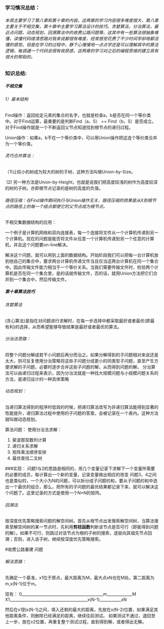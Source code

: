 ### 学习情况总结：

######           本周主要学习了第八章和第十章的内容。这两章的学习内容很多难度很大，第八章主要关于不相交集，第十章中主要学习算法设计的技巧。贪婪算法，分治算法，最近点问题，动态规划，回溯算法中的收费公路问题等。这其中有一些算法很抽象难懂，读懂代码缕清思路对我来说都很有难度，经常感觉花费了不少时间学却啥都没懂的感觉。但是在学习的过程中，静下心慢慢地一点点学还是可以理解其中的算法逻辑，每调通一个代码会很有收获感，这两章的学习对之后的编程思维的建立具有很大的帮助的。

### 知识总结:

##### 不相交集

###### 1）基本结构

Find操作：返回给定元素的集合的名字，也就是检查a，b是否在同一个等价类中。对于Find运算，最重要的是判断Find（a，S） == Find（b，S）是否成立。对于Find操作就是一个不断返回父节点知道找到根节点的递归过程。

Union操作：如果a，b不在一个等价类中，可以用Union操作把这连个等价类合并为一个等价类。

###### 灵巧合并算法：

（1)让较小的树成为较大的树的子树，这种方法叫做Union-by-Size。

​    (2)  另一种方法是Union-by-Height，也就是说我们把高度较浅的树作为高度较深的树的子树。亦即根节点记录的是树的高度的负值。

###### 路径压缩：在Find操作期间执行与Union操作无关，路径压缩的效果是从X到根节点的路径上的每一个结点都使它的父节点成为根节点。

不相交集数据结构的应用：

一个例子是计算机网络和双向连接表，每一个连接将文件从一个计算机传递到另一个计算机。现在的问题是能否将文件从任意一个计算机传递到另一个任意的计算机，并且这个问题要on-line解决。

解决这个问题，就可以用到上面的数据结构。开始阶段我们可以把每一台计算机放到他自己的集合中，要求两台计算机传递文件当且仅当这两台计算机在同一个集合中。因此传输文件能力相当于一个等价关系。当我们需要传输文件时，检验两个计算机是否在同一个集合里，是的话就传输文件，否的话，就用Union方法把它们合并到一个集合中，然后传输文件。

##### 第十章算法技巧

###### 贪婪算法

(贪心算法)是指在对问题进行求解时，在每一步选择中都采取最好或者最优(即最有利)的选择，从而希望能够导致结果是最好或者最优的算法。

###### 分治法思路：

将整个问题分解成若干小问题后再分而治之。如果分解得到的子问题相对来说还是太大，则可反复使用分治策略将这些子问题分成更小的同类型子问题，直至产生方便求解的子问题，必要时逐步合并这些子问题的解，从而得到问题的解。
分治算法可以由递归过程来表示，因为分治法就是一种找大规模问题与小规模问题关系的方法，是递归设计的一种具体策略

###### 动态规划： 

当递归算法得到的程序时低效的时候，把递归算法改写为非递归算法能得到显著的性能提升，递归算法过程中使用的子问题的答案，会被记录在一个表内。这种方法就叫做动态规划。

算法问题： 使用分治法求解：

1. 斐波那契数列计算
2. 递归关系求解
3. 矩阵乘法顺序安排
4. 最优查找二叉树

\###实现： 问题1与2的思路是相同的，用几个变量记录下求解下一个变量所需要的必要的成员，每计算出一个新的变量，记录变量做出相应的改变 问题3，4之间也是类似的，一个大小为N的问题，可以拆分成子问题的和，要从子问题的和中选出一个最优的组合，那么，把所有的子问题的最优结果都记录下来，就可以解决这个问题了。这里记录的方式是使用一个N*N的矩阵。

###### 回溯法

按深度优先策略搜索问题的解空间树。首先从根节点出发搜索解空间树，当算法搜索至解空间树的某一节点时，先利用**剪枝函数**判断该节点是否可行（即能得到问题的解）。如果不可行，则跳过对该节点为根的子树的搜索，逐层向其祖先节点回溯；否则，进入该子树，继续按深度优先策略搜索。

\#收费公路重建 问题

###### *解法思路*： 

先确定一个基准，x1位于原点，最大距离为M，最大点xN也在M处。第二距离为m,x(N-1)位于m。

现有：
0__________________________________________m_____________M
X1________________________________________x(N-1)___________xN

然后在x1到x(N-1)之间，填入还剩的最大的距离，先放在x(N-2)位置，如果满足其他距离条件，则删除已经满足的距离，继续往前测试。
如果测试不通过，退回至上一步，放在x2位置，再重复整个测试过程，直到得到解，或者得出无解。
